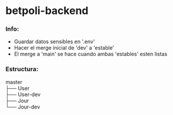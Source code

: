 # betpoli-backend
### Info:
- Guardar datos sensibles en '.env'
- Hacer el merge inicial de 'dev' a 'estable'
- El merge a 'main' se hace cuando ambas 'estables' esten listas
### Estructura:
master\
├── User\
├── User-dev\
├── Jour\
└── Jour-dev
